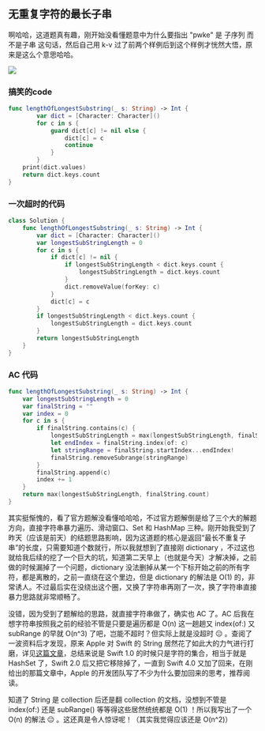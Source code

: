 ## 无重复字符的最长子串

啊哈哈，这道题真有趣，刚开始没看懂题意中为什么要指出 "pwke" 是 子序列  而不是子串 这句话，然后自己用 k-v 过了前两个样例后到这个样例才恍然大悟，原来是这么个意思哈哈。

<img src="https://i.loli.net/2018/08/20/5b7ac7b203866.png" />


### 搞笑的code
```swift
func lengthOfLongestSubstring(_ s: String) -> Int {
        var dict = [Character: Character]()
        for c in s {
            guard dict[c] != nil else {
                dict[c] = c
                continue
            }
        }
    print(dict.values)
    return dict.keys.count
}
```


### 一次超时的代码
```Swift
class Solution {
    func lengthOfLongestSubstring(_ s: String) -> Int {
        var dict = [Character: Character]()
        var longestSubStringLength = 0
        for c in s {
            if dict[c] != nil {
                if longestSubStringLength < dict.keys.count {
                    longestSubStringLength = dict.keys.count
                }
                dict.removeValue(forKey: c)
            }
            dict[c] = c
        }
        if longestSubStringLength < dict.keys.count {
            longestSubStringLength = dict.keys.count
        }
        return longestSubStringLength
    }
}
```


### AC 代码
```swift
func lengthOfLongestSubstring(_ s: String) -> Int {
    var longestSubStringLength = 0
    var finalString = ""
    var index = 0
    for c in s {
        if finalString.contains(c) {
            longestSubStringLength = max(longestSubStringLength, finalString.count)
            let endIndex = finalString.index(of: c)
            let stringRange = finalString.startIndex...endIndex!
            finalString.removeSubrange(stringRange)
        }
        finalString.append(c)
        index += 1
    }
    return max(longestSubStringLength, finalString.count)
}
```

其实挺惭愧的，看了官方题解没看懂哈哈哈，不过官方题解倒是给了三个大的解题方向，直接字符串暴力遍历、滑动窗口、Set 和 HashMap 三种。刚开始我受到了昨天（应该是前天）的结题思路影响，因为这道题的核心是返回“最长不重复子串”的长度，只需要知道个数就行，所以我就想到了直接刚 dictionary ，不过这也就给我后续的挖了一个巨大的坑，知道第二天早上（也就是今天）才解决掉，之前做的时候漏掉了一个问题，dictionary 没法删掉从某一个下标开始之前的所有字符，都是离散的，之前一直绕在这个里边，但是 dictionary 的解法是 O(1) 的，非常诱人。不过最后实在没绕出这个圈，又换了字符串再刚了一次，换了字符串直接暴力思路就非常顺畅了。

没错，因为受到了题解给的思路，就直接字符串做了，确实也 AC 了。AC 后我在想字符串按照我之前的经验不管是只要是遍历都是 O(n) 这一趟趟又 index(of:)  又 subRange 的早就 O(n^3) 了吧，岂能不超时？但实际上就是没超时 😑 。查阅了一波资料后才发现，原来 Apple 对 Swift 的 String  居然花了如此大的力气进行打磨，详见[这篇文章](https://github.com/apple/swift/blob/master/docs/StringManifesto.md#string-should-be-a-collection-of-characters-again)，总结来说是 Swift 1.0 的时候只是字符的集合，相当于就是HashSet 了，Swift 2.0 后又把它移除掉了，一直到 Swift 4.0 又加了回来，在刚给出的那篇文章中，Apple 的开发团队写了不少为什么要加回来的思考，推荐阅读。

知道了 String 是 collection 后还是翻 collection 的文档，没想到不管是 index(of:) 还是 subRange() 等等得这些居然统统都是 O(1) ！所以我写出了一个 O(n) 的解法 😑 。这还真是令人惊讶呢！（其实我觉得应该还是 O(n^2)）